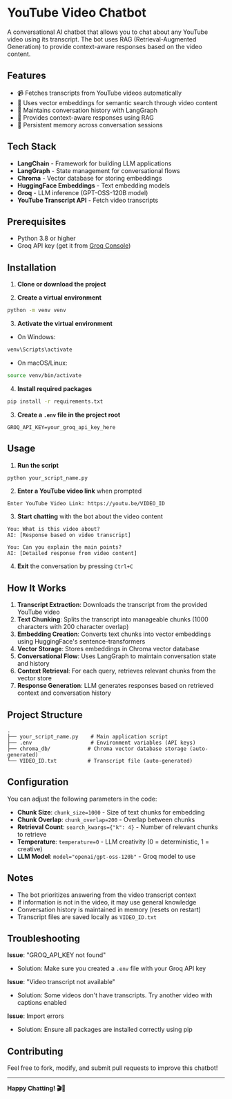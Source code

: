 # YouTube Video Chatbot

A conversational AI chatbot that allows you to chat about any YouTube video using its transcript. The bot uses RAG (Retrieval-Augmented Generation) to provide context-aware responses based on the video content.

## Features

- 📹 Fetches transcripts from YouTube videos automatically
- 🧠 Uses vector embeddings for semantic search through video content
- 💬 Maintains conversation history with LangGraph
- 🎯 Provides context-aware responses using RAG
- 🔄 Persistent memory across conversation sessions

## Tech Stack

- **LangChain** - Framework for building LLM applications
- **LangGraph** - State management for conversational flows
- **Chroma** - Vector database for storing embeddings
- **HuggingFace Embeddings** - Text embedding models
- **Groq** - LLM inference (GPT-OSS-120B model)
- **YouTube Transcript API** - Fetch video transcripts

## Prerequisites

- Python 3.8 or higher
- Groq API key (get it from [Groq Console](https://console.groq.com))

## Installation

1. **Clone or download the project**

2. **Create a virtual environment**

```bash
python -m venv venv
```

3. **Activate the virtual environment**

- On Windows:
```bash
venv\Scripts\activate
```

- On macOS/Linux:
```bash
source venv/bin/activate
```

4. **Install required packages**

```bash
pip install -r requirements.txt
```

3. **Create a `.env` file in the project root**

```env
GROQ_API_KEY=your_groq_api_key_here
```

## Usage

1. **Run the script**

```bash
python your_script_name.py
```

2. **Enter a YouTube video link** when prompted

```
Enter YouTube Video Link: https://youtu.be/VIDEO_ID
```

3. **Start chatting** with the bot about the video content

```
You: What is this video about?
AI: [Response based on video transcript]

You: Can you explain the main points?
AI: [Detailed response from video content]
```

4. **Exit** the conversation by pressing `Ctrl+C`

## How It Works

1. **Transcript Extraction**: Downloads the transcript from the provided YouTube video
2. **Text Chunking**: Splits the transcript into manageable chunks (1000 characters with 200 character overlap)
3. **Embedding Creation**: Converts text chunks into vector embeddings using HuggingFace's sentence-transformers
4. **Vector Storage**: Stores embeddings in Chroma vector database
5. **Conversational Flow**: Uses LangGraph to maintain conversation state and history
6. **Context Retrieval**: For each query, retrieves relevant chunks from the vector store
7. **Response Generation**: LLM generates responses based on retrieved context and conversation history

## Project Structure

```
.
├── your_script_name.py    # Main application script
├── .env                   # Environment variables (API keys)
├── chroma_db/            # Chroma vector database storage (auto-generated)
└── VIDEO_ID.txt          # Transcript file (auto-generated)
```

## Configuration

You can adjust the following parameters in the code:

- **Chunk Size**: `chunk_size=1000` - Size of text chunks for embedding
- **Chunk Overlap**: `chunk_overlap=200` - Overlap between chunks
- **Retrieval Count**: `search_kwargs={"k": 4}` - Number of relevant chunks to retrieve
- **Temperature**: `temperature=0` - LLM creativity (0 = deterministic, 1 = creative)
- **LLM Model**: `model="openai/gpt-oss-120b"` - Groq model to use

## Notes

- The bot prioritizes answering from the video transcript context
- If information is not in the video, it may use general knowledge
- Conversation history is maintained in memory (resets on restart)
- Transcript files are saved locally as `VIDEO_ID.txt`

## Troubleshooting

**Issue**: "GROQ_API_KEY not found"
- Solution: Make sure you created a `.env` file with your Groq API key

**Issue**: "Video transcript not available"
- Solution: Some videos don't have transcripts. Try another video with captions enabled

**Issue**: Import errors
- Solution: Ensure all packages are installed correctly using pip

## Contributing

Feel free to fork, modify, and submit pull requests to improve this chatbot!

---

**Happy Chatting! 🎬🤖**
